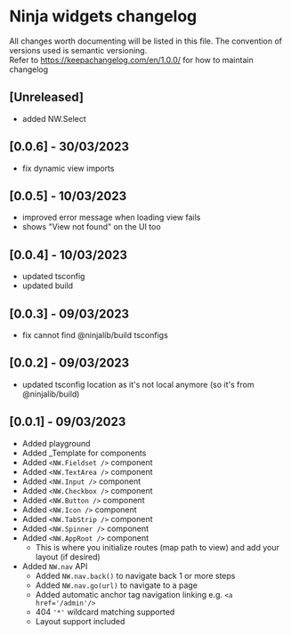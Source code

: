 # Ninja widgets changelog

All changes worth documenting will be listed in this file. The convention of versions used is semantic versioning.<br />
Refer to https://keepachangelog.com/en/1.0.0/ for how to maintain changelog<br />

## [Unreleased]

-   added NW.Select

## [0.0.6] - 30/03/2023

-   fix dynamic view imports

## [0.0.5] - 10/03/2023

-   improved error message when loading view fails
-   shows "View not found" on the UI too

## [0.0.4] - 10/03/2023

-   updated tsconfig
-   updated build

## [0.0.3] - 09/03/2023

-   fix cannot find @ninjalib/build tsconfigs

## [0.0.2] - 09/03/2023

-   updated tsconfig location as it's not local anymore (so it's from @ninjalib/build)

## [0.0.1] - 09/03/2023

-   Added playground
-   Added \_Template for components
-   Added `<NW.Fieldset />` component
-   Added `<NW.TextArea />` component
-   Added `<NW.Input />` component
-   Added `<NW.Checkbox />` component
-   Added `<NW.Button />` component
-   Added `<NW.Icon />` component
-   Added `<NW.TabStrip />` component
-   Added `<NW.Spinner />` component
-   Added `<NW.AppRoot />` component
    -   This is where you initialize routes (map path to view) and add your layout (if desired)
-   Added `NW.nav` API
    -   Added `NW.nav.back()` to navigate back 1 or more steps
    -   Added `NW.nav.go(url)` to navigate to a page
    -   Added automatic anchor tag navigation linking e.g. `<a href='/admin'/>`
    -   404 `'*'` wildcard matching supported
    -   Layout support included
